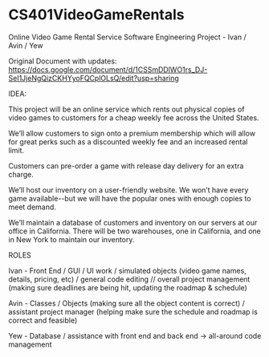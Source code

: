 # CS401VideoGameRentals
Online Video Game Rental Service Software Engineering Project - Ivan / Avin / Yew


Original Document with updates:
https://docs.google.com/document/d/1CSSmDDlWO1rs_DJ-SeI1JjeNgQizCKHYyoFQCplOLsQ/edit?usp=sharing


IDEA:

This project will be an online service which rents out physical copies of video games to customers for a cheap weekly fee across the United States. 

We’ll allow customers to sign onto a premium membership which will allow for great perks such as a discounted weekly fee and an increased rental limit.

Customers can pre-order a game with release day delivery for an extra charge. 

We’ll host our inventory on a user-friendly website. We won’t have every game available--but we will have the popular ones with enough copies to meet demand.

We’ll maintain a database of customers and inventory on our servers at our office in California.
There will be two warehouses, one in California, and one in New York to maintain our inventory.

ROLES

Ivan - Front End / GUI / UI work / simulated objects (video game names, details, pricing, etc) / general code editing // overall project management (making sure deadlines are being hit, updating the roadmap & schedule)

Avin - Classes / Objects (making sure all the object content is correct) / assistant project manager (helping make sure the schedule and roadmap is correct and feasible)

Yew - Database / assistance with front end and back end -> all-around code management
